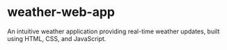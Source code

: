 # weather-web-app
An intuitive weather application providing real-time weather updates, built using HTML, CSS, and JavaScript.
